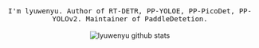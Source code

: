 <!-- ### Hi there 👋 -->


<p align="center">
  <samp>
I'm lyuwenyu. Author of RT-DETR, PP-YOLOE, PP-PicoDet, PP-YOLOv2. Maintainer of PaddleDetetion.
  </samp>
  <br/>
  <br/>
  <img src="https://github-readme-stats.vercel.app/api?username=lyuwenyu&show_icons=true" alt="lyuwenyu github stats"></img>
</p>



<!-- <div align="center"> <img src="https://metrics.lecoq.io/lyuwenyu?template=classic&config.timezone=Asia%2FShanghai"> </div> -->

<!--
**lyuwenyu/lyuwenyu** is a ✨ _special_ ✨ repository because its `README.md` (this file) appears on your GitHub profile.

Here are some ideas to get you started:

- 🔭 I’m currently working on ...
- 🌱 I’m currently learning ...
- 👯 I’m looking to collaborate on ...
- 🤔 I’m looking for help with ...
- 💬 Ask me about ...
- 📫 How to reach me: ...
- 😄 Pronouns: ...
- ⚡ Fun fact: ...
-->
